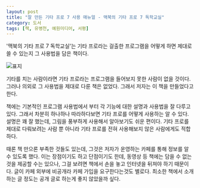 ```yaml
---
layout: post
title: "잘 만든 기타 프로 7 사용 매뉴얼 - 맥북의 기타 프로 7 독학교실"
category: 도서
tags: [책, 유병천, 예원미디어, 서평]
---
```


'맥북의 기타 프로 7 독학교실'는
기타 프로라는 걸출한 프로그램을
어떻게 하면 제대로 쓸 수 있는지 그 사용법을 담은 책이다.

![표지](https://lh3.googleusercontent.com/VGZeiYMYTz2QnoYmTiH_582uKonwdD781MlO_rbg_6issIrjhK3-uIq71R5X7eKmYVqgdVvJL4sqgg=s480)

기타를 치는 사람이라면 기타 프로라는 프로그램을 들어보지 못한 사람이 없을 것이다.
그러나 의외로 그 사용법을 제대로 다룬 책은 없었다.
그래서 저자는 이 책을 만들었다고 한다.

책에는 기본적인 프로그램 사용법에서 부터
각 기능에 대한 설명과 사용법을 잘 다루고 있다.
그래서 차분히 하나하나 따라하다보면
기타 프로를 어떻게 사용하는 알 수 있다.
설명은 꽤 잘 했는데,
그림을 풍부하게 사용해서 알아보기도 쉬운 편이다.
기타 프로를 제대로 다뤄보려는 사람 뿐 아니라
기타 프로를 전혀 사용해보지 않은 사람에게도 적합하다.

때론 책 만으론 부족한 것들도 있는데,
그것은 저자가 운영하는 카페를 통해 정보를 알 수 있도록 했다.
이는 장점이기도 하고 단점이기도 한데,
동영상 등 책에는 담을 수 없는것을 제공할 수는 있으나,
그걸 보려면 책에서 손을 놓고 인터넷을 뒤져야 하기 때문이다.
글이 카페 외부에 비공개라 카페 가입을 요구한다는것도 별로다.
최소한 책에서 소개하는 글 정도는 공개 글로 하는게 좋지 않았을까 싶다.
